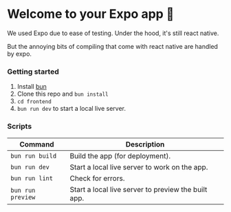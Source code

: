# Welcome to your Expo app 👋

We used Expo due to ease of testing. Under the hood, it's still react native.

But the annoying bits of compiling that come with react native are handled by expo.


### Getting started

1. Install [bun](https://bun.sh/)
2. Clone this repo and `bun install`
3. `cd frontend`
4. `bun run dev` to start a local live server.

### Scripts
| Command           | Description                                         |
| ----------------- | --------------------------------------------------- |
| `bun run build`   | Build the app (for deployment).                     |
| `bun run dev`     | Start a local live server to work on the app.       |
| `bun run lint`    | Check for errors.                                   |
| `bun run preview` | Start a local live server to preview the built app. |
